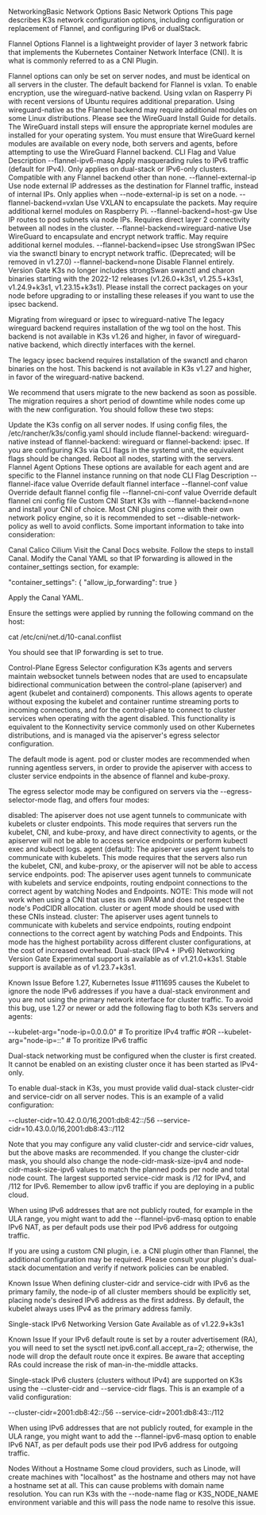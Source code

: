 NetworkingBasic Network Options
Basic Network Options
This page describes K3s network configuration options, including configuration or replacement of Flannel, and configuring IPv6 or dualStack.

Flannel Options
Flannel is a lightweight provider of layer 3 network fabric that implements the Kubernetes Container Network Interface (CNI). It is what is commonly referred to as a CNI Plugin.

Flannel options can only be set on server nodes, and must be identical on all servers in the cluster.
The default backend for Flannel is vxlan. To enable encryption, use the wireguard-native backend.
Using vxlan on Rasperry Pi with recent versions of Ubuntu requires additional preparation.
Using wireguard-native as the Flannel backend may require additional modules on some Linux distributions. Please see the WireGuard Install Guide for details. The WireGuard install steps will ensure the appropriate kernel modules are installed for your operating system. You must ensure that WireGuard kernel modules are available on every node, both servers and agents, before attempting to use the WireGuard Flannel backend.
CLI Flag and Value	Description
--flannel-ipv6-masq	Apply masquerading rules to IPv6 traffic (default for IPv4). Only applies on dual-stack or IPv6-only clusters. Compatible with any Flannel backend other than none.
--flannel-external-ip	Use node external IP addresses as the destination for Flannel traffic, instead of internal IPs. Only applies when --node-external-ip is set on a node.
--flannel-backend=vxlan	Use VXLAN to encapsulate the packets. May require additional kernel modules on Raspberry Pi.
--flannel-backend=host-gw	Use IP routes to pod subnets via node IPs. Requires direct layer 2 connectivity between all nodes in the cluster.
--flannel-backend=wireguard-native	Use WireGuard to encapsulate and encrypt network traffic. May require additional kernel modules.
--flannel-backend=ipsec	Use strongSwan IPSec via the swanctl binary to encrypt network traffic. (Deprecated; will be removed in v1.27.0)
--flannel-backend=none	Disable Flannel entirely.
Version Gate
K3s no longer includes strongSwan swanctl and charon binaries starting with the 2022-12 releases (v1.26.0+k3s1, v1.25.5+k3s1, v1.24.9+k3s1, v1.23.15+k3s1). Please install the correct packages on your node before upgrading to or installing these releases if you want to use the ipsec backend.

Migrating from wireguard or ipsec to wireguard-native
The legacy wireguard backend requires installation of the wg tool on the host. This backend is not available in K3s v1.26 and higher, in favor of wireguard-native backend, which directly interfaces with the kernel.

The legacy ipsec backend requires installation of the swanctl and charon binaries on the host. This backend is not available in K3s v1.27 and higher, in favor of the wireguard-native backend.

We recommend that users migrate to the new backend as soon as possible. The migration requires a short period of downtime while nodes come up with the new configuration. You should follow these two steps:

Update the K3s config on all server nodes. If using config files, the /etc/rancher/k3s/config.yaml should include flannel-backend: wireguard-native instead of flannel-backend: wireguard or flannel-backend: ipsec. If you are configuring K3s via CLI flags in the systemd unit, the equivalent flags should be changed.
Reboot all nodes, starting with the servers.
Flannel Agent Options
These options are available for each agent and are specific to the Flannel instance running on that node
CLI Flag	Description
--flannel-iface value	Override default flannel interface
--flannel-conf value	Override default flannel config file
--flannel-cni-conf value	Override default flannel cni config file
Custom CNI
Start K3s with --flannel-backend=none and install your CNI of choice. Most CNI plugins come with their own network policy engine, so it is recommended to set --disable-network-policy as well to avoid conflicts. Some important information to take into consideration:

Canal
Calico
Cilium
Visit the Canal Docs website. Follow the steps to install Canal. Modify the Canal YAML so that IP forwarding is allowed in the container_settings section, for example:

"container_settings": {
  "allow_ip_forwarding": true
}

Apply the Canal YAML.

Ensure the settings were applied by running the following command on the host:

cat /etc/cni/net.d/10-canal.conflist

You should see that IP forwarding is set to true.

Control-Plane Egress Selector configuration
K3s agents and servers maintain websocket tunnels between nodes that are used to encapsulate bidirectional communication between the control-plane (apiserver) and agent (kubelet and containerd) components. This allows agents to operate without exposing the kubelet and container runtime streaming ports to incoming connections, and for the control-plane to connect to cluster services when operating with the agent disabled. This functionality is equivalent to the Konnectivity service commonly used on other Kubernetes distributions, and is managed via the apiserver's egress selector configuration.

The default mode is agent. pod or cluster modes are recommended when running agentless servers, in order to provide the apiserver with access to cluster service endpoints in the absence of flannel and kube-proxy.

The egress selector mode may be configured on servers via the --egress-selector-mode flag, and offers four modes:

disabled: The apiserver does not use agent tunnels to communicate with kubelets or cluster endpoints. This mode requires that servers run the kubelet, CNI, and kube-proxy, and have direct connectivity to agents, or the apiserver will not be able to access service endpoints or perform kubectl exec and kubectl logs.
agent (default): The apiserver uses agent tunnels to communicate with kubelets. This mode requires that the servers also run the kubelet, CNI, and kube-proxy, or the apiserver will not be able to access service endpoints.
pod: The apiserver uses agent tunnels to communicate with kubelets and service endpoints, routing endpoint connections to the correct agent by watching Nodes and Endpoints.
NOTE: This mode will not work when using a CNI that uses its own IPAM and does not respect the node's PodCIDR allocation. cluster or agent mode should be used with these CNIs instead.
cluster: The apiserver uses agent tunnels to communicate with kubelets and service endpoints, routing endpoint connections to the correct agent by watching Pods and Endpoints. This mode has the highest portability across different cluster configurations, at the cost of increased overhead.
Dual-stack (IPv4 + IPv6) Networking
Version Gate
Experimental support is available as of v1.21.0+k3s1.
Stable support is available as of v1.23.7+k3s1.

Known Issue
Before 1.27, Kubernetes Issue #111695 causes the Kubelet to ignore the node IPv6 addresses if you have a dual-stack environment and you are not using the primary network interface for cluster traffic. To avoid this bug, use 1.27 or newer or add the following flag to both K3s servers and agents:

--kubelet-arg="node-ip=0.0.0.0" # To proritize IPv4 traffic
#OR
--kubelet-arg="node-ip=::" # To proritize IPv6 traffic

Dual-stack networking must be configured when the cluster is first created. It cannot be enabled on an existing cluster once it has been started as IPv4-only.

To enable dual-stack in K3s, you must provide valid dual-stack cluster-cidr and service-cidr on all server nodes. This is an example of a valid configuration:

--cluster-cidr=10.42.0.0/16,2001:db8:42::/56 --service-cidr=10.43.0.0/16,2001:db8:43::/112

Note that you may configure any valid cluster-cidr and service-cidr values, but the above masks are recommended. If you change the cluster-cidr mask, you should also change the node-cidr-mask-size-ipv4 and node-cidr-mask-size-ipv6 values to match the planned pods per node and total node count. The largest supported service-cidr mask is /12 for IPv4, and /112 for IPv6. Remember to allow ipv6 traffic if you are deploying in a public cloud.

When using IPv6 addresses that are not publicly routed, for example in the ULA range, you might want to add the --flannel-ipv6-masq option to enable IPv6 NAT, as per default pods use their pod IPv6 address for outgoing traffic.

If you are using a custom CNI plugin, i.e. a CNI plugin other than Flannel, the additional configuration may be required. Please consult your plugin's dual-stack documentation and verify if network policies can be enabled.

Known Issue
When defining cluster-cidr and service-cidr with IPv6 as the primary family, the node-ip of all cluster members should be explicitly set, placing node's desired IPv6 address as the first address. By default, the kubelet always uses IPv4 as the primary address family.

Single-stack IPv6 Networking
Version Gate
Available as of v1.22.9+k3s1

Known Issue
If your IPv6 default route is set by a router advertisement (RA), you will need to set the sysctl net.ipv6.conf.all.accept_ra=2; otherwise, the node will drop the default route once it expires. Be aware that accepting RAs could increase the risk of man-in-the-middle attacks.

Single-stack IPv6 clusters (clusters without IPv4) are supported on K3s using the --cluster-cidr and --service-cidr flags. This is an example of a valid configuration:

--cluster-cidr=2001:db8:42::/56 --service-cidr=2001:db8:43::/112

When using IPv6 addresses that are not publicly routed, for example in the ULA range, you might want to add the --flannel-ipv6-masq option to enable IPv6 NAT, as per default pods use their pod IPv6 address for outgoing traffic.

Nodes Without a Hostname
Some cloud providers, such as Linode, will create machines with "localhost" as the hostname and others may not have a hostname set at all. This can cause problems with domain name resolution. You can run K3s with the --node-name flag or K3S_NODE_NAME environment variable and this will pass the node name to resolve this issue.